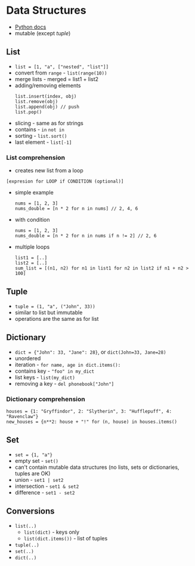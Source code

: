 # Data Structures
- [Python docs](https://docs.python.org/3/tutorial/datastructures.html)
- mutable (except _tuple_)

## List
- `list = [1, "a", ["nested", "list"]]`
- convert from `range` - `list(range(10))`
- merge lists - merged = list1 + list2
- adding/removing elements
    ```
    list.insert(index, obj)
    list.remove(obj)
    list.append(obj) // push
    list.pop()
    ```
- slicing - same as for strings
- contains - `in` `not in`
- sorting - `list.sort()`
- last element - `list[-1]`

### List comprehension
- creates new list from a loop
```
[expresion for LOOP if CONDITION (optional)]
```

- simple example
    ```
    nums = [1, 2, 3]
    nums_double = [n * 2 for n in nums] // 2, 4, 6
    ```
- with condition
    ```
    nums = [1, 2, 3]
    nums_double = [n * 2 for n in nums if n != 2] // 2, 6
    ```
- multiple loops
  ```
  list1 = [..]
  list2 = [..]
  sum_list = [(n1, n2) for n1 in list1 for n2 in list2 if n1 + n2 > 100]
  ```

## Tuple
- `tuple = (1, "a", ("John", 33))`
- similar to list but immutable
- operations are the same as for list

## Dictionary
- `dict = {"John": 33, "Jane": 28}`, or `dict(John=33, Jane=28)`
- unordered
- iteration - `for name, age in dict.items():`
- contains key - `"foo" in my_dict`
- list keys - `list(my_dict)`
- removing a key - `del phonebook["John"]`

### Dictionary comprehension
```
houses = {1: "Gryffindor", 2: "Slytherin", 3: "Hufflepuff", 4: "Ravenclaw"}
new_houses = {n**2: house + "!" for (n, house) in houses.items()
```

## Set
- `set = {1, "a"}`
- empty set - `set()`
- can't contain mutable data structures (no lists, sets or dictionaries, tuples are OK)
- union - `set1 | set2`
- intersection - `set1 & set2`
- difference - `set1 - set2`

## Conversions
- `list(..)`
    - `list(dict)` - keys only
    - `list(dict.items())` - list of tuples
- `tuple(..)`
- `set(..)`
- `dict(..)`